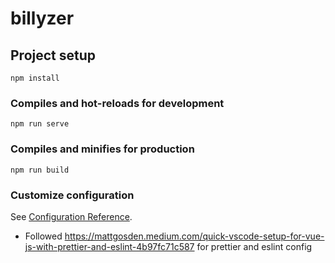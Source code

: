 # billyzer

## Project setup
```
npm install
```

### Compiles and hot-reloads for development
```
npm run serve
```

### Compiles and minifies for production
```
npm run build
```

### Customize configuration
See [Configuration Reference](https://cli.vuejs.org/config/).

- Followed https://mattgosden.medium.com/quick-vscode-setup-for-vue-js-with-prettier-and-eslint-4b97fc71c587 for prettier and eslint config
